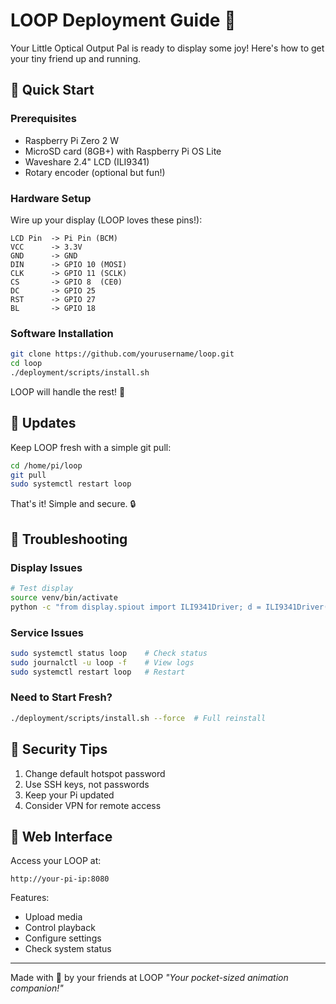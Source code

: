 # LOOP Deployment Guide 🤖

Your Little Optical Output Pal is ready to display some joy! Here's how to get your tiny friend up and running.

## 🚀 Quick Start

### Prerequisites

- Raspberry Pi Zero 2 W
- MicroSD card (8GB+) with Raspberry Pi OS Lite
- Waveshare 2.4" LCD (ILI9341)
- Rotary encoder (optional but fun!)

### Hardware Setup

Wire up your display (LOOP loves these pins!):

```
LCD Pin  -> Pi Pin (BCM)
VCC      -> 3.3V
GND      -> GND
DIN      -> GPIO 10 (MOSI)
CLK      -> GPIO 11 (SCLK)
CS       -> GPIO 8  (CE0)
DC       -> GPIO 25
RST      -> GPIO 27
BL       -> GPIO 18
```

### Software Installation

```bash
git clone https://github.com/yourusername/loop.git
cd loop
./deployment/scripts/install.sh
```

LOOP will handle the rest! 🎨

## 🔄 Updates

Keep LOOP fresh with a simple git pull:

```bash
cd /home/pi/loop
git pull
sudo systemctl restart loop
```

That's it! Simple and secure. 🔒

## 🔧 Troubleshooting

### Display Issues

```bash
# Test display
source venv/bin/activate
python -c "from display.spiout import ILI9341Driver; d = ILI9341Driver(get_config().display); d.fill_screen(0xF800)"
```

### Service Issues

```bash
sudo systemctl status loop    # Check status
sudo journalctl -u loop -f    # View logs
sudo systemctl restart loop   # Restart
```

### Need to Start Fresh?

```bash
./deployment/scripts/install.sh --force  # Full reinstall
```

## 🔐 Security Tips

1. Change default hotspot password
2. Use SSH keys, not passwords
3. Keep your Pi updated
4. Consider VPN for remote access

## 📱 Web Interface

Access your LOOP at:

```
http://your-pi-ip:8080
```

Features:

- Upload media
- Control playback
- Configure settings
- Check system status

---

Made with 💝 by your friends at LOOP
_"Your pocket-sized animation companion!"_
